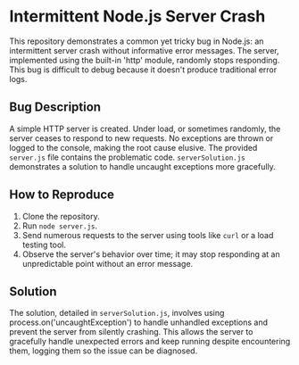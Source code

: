 # Intermittent Node.js Server Crash

This repository demonstrates a common yet tricky bug in Node.js: an intermittent server crash without informative error messages.  The server, implemented using the built-in 'http' module, randomly stops responding. This bug is difficult to debug because it doesn't produce traditional error logs.

## Bug Description
A simple HTTP server is created. Under load, or sometimes randomly, the server ceases to respond to new requests.  No exceptions are thrown or logged to the console, making the root cause elusive. The provided `server.js` file contains the problematic code. `serverSolution.js` demonstrates a solution to handle uncaught exceptions more gracefully.

## How to Reproduce
1. Clone the repository.
2. Run `node server.js`.
3. Send numerous requests to the server using tools like `curl` or a load testing tool.
4. Observe the server's behavior over time; it may stop responding at an unpredictable point without an error message.

## Solution
The solution, detailed in `serverSolution.js`, involves using process.on('uncaughtException') to handle unhandled exceptions and prevent the server from silently crashing. This allows the server to gracefully handle unexpected errors and keep running despite encountering them, logging them so the issue can be diagnosed.